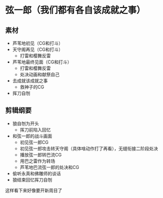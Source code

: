 # 弦一郎（我们都有各自该成就之事）
## 素材

- 芦苇地初见（CG和打斗）
- 天守阁再见（CG和打斗）
	* 打雷和樱舞反雷
- 芦苇地最终见面（CG和打斗）
	* 打雷和樱舞反雷
	* 处决动画和献祭自己
- 去成就该成就之事
	- 救神子的CG
- 挥刀自刎
## 剪辑纲要
* 狼自刎为开头
	* 挥刀前陷入回忆
* 和弦一郎的战斗画面
	*  初见弦一郎CG
	* 初见弦一郎攻击转天守阁（具体啥动作打了再看），无缝衔接二阶段处决
	* 播放弦一郎转巴流CG
	* 用巴之雷作为转场
	* 芦苇地巴流弦一郎的处决和CG
* 偷听永真和佛雕师的谈话
* 狼结束回忆挥刀自刎

这样看下来好像要开新周目了
<!--stackedit_data:
eyJoaXN0b3J5IjpbODgxMTc4NDc5XX0=
-->